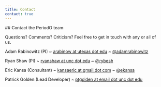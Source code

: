 ```yaml
---
title: Contact
contact: true
---
```


<!-- note: MUST leave blank lines before </section> end tags -->

<section>
## Contact the PeriodO team

Questions? Comments? Criticism? Feel free to get in touch with any or all of us.

Adam Rabinowitz (PI) 
  ~ [arabinow at utexas dot edu](mailto:arabinow@utexas.edu?subject=PeriodO) 
  ~ [\@adamrabinowitz](https://twitter.com/adamrabinowitz‎)

Ryan Shaw (PI)
  ~ [ryanshaw at unc dot edu](mailto:ryanshaw@unc.edu?subject=PeriodO) 
  ~ [\@rybesh](https://twitter.com/rybesh‎)

Eric Kansa (Consultant)
  ~ [kansaeric at gmail dot com](mailto:kansaeric@gmail.com?subject=PeriodO) 
  ~ [\@ekansa](https://twitter.com/ekansa‎)

Patrick Golden (Lead Developer)
  ~ [ptgolden at email dot unc dot edu](mailto:ptgolden@email.unc.edu?subject=PeriodO)

</section>
